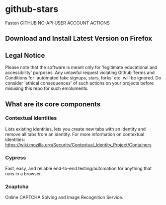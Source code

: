 # github-stars
Fasten GITHUB NO-API USER ACCOUNT ACTIONS


## Download and Install Latest Version on Firefox


## Legal Notice
Please note that the software is meant only for 'legitimate educational and accessibility' purposes. Any unlawful request violating Github Terms and Conditions for 'automated fake signups, stars, forks' etc. will be ignored. Do consider 'ethical consequences' of such actions on your projects before misusing this repo for such emoluments. 

## What are its core components

### Contextual Identities

Lists existing identities, lets you create new tabs with an identity and remove all tabs from an identity. For more information on contextual identities: https://wiki.mozilla.org/Security/Contextual_Identity_Project/Containers

### Cypress

Fast, easy, and reliable end-to-end testing/automation for anything that runs in a browser.

### 2captcha

Online CAPTCHA Solving and Image Recognition Service.